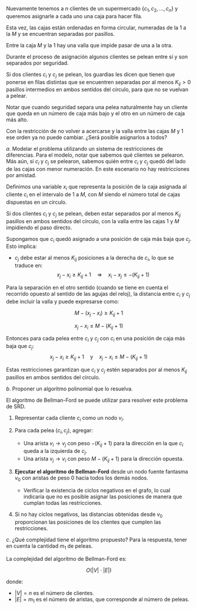 Nuevamente tenemos a $n$ clientes de un supermercado $\{c_1 , c_2 , . . . , c_n \}$ y queremos asignarle a cada uno una caja para hacer fila. 

Esta vez, las cajas están ordenadas en forma circular, numeradas de la $1$ a la $M$ y se encuentran separadas por pasillos. 

Entre la caja $M$ y la $1$ hay una valla que impide pasar de una a la otra. 

Durante el proceso de asignación algunos clientes se pelean entre sí y son separados por seguridad. 

Si dos clientes $c_i$ y $c_j$ se pelean, los guardias les dicen que tienen que ponerse en filas distintas que se encuentren separadas por al menos $K_{ij} \gt 0$ pasillos intermedios en ambos sentidos del círculo, para que no se vuelvan a pelear. 

Notar que cuando seguridad separa una pelea naturalmente hay un cliente que queda en un número de caja más bajo y el otro en un número de caja más alto. 

Con la restricción de no volver a acercarse y la valla entre las cajas $M$ y $1$ ese orden ya no puede cambiar. ¿Será posible asignarlos a todos?

$a.$ Modelar el problema utilizando un sistema de restricciones de diferencias. Para el modelo, notar que sabemos qué clientes se pelearon. Más aún, si $c_i$ y $c_j$ se pelearon, sabemos quién entre $c_i$ y $c_j$ quedó del lado de las cajas con menor numeración. En este escenario no hay
restricciones por amistad.

Definimos una variable $x_i$ que representa la posición de la caja asignada al cliente $c_i$ en el intervalo de $1$ a $M$, con $M$ siendo el número total de cajas dispuestas en un círculo.


Si dos clientes $c_i$ y $c_j$ se pelean, deben estar separados por al menos $K_{ij}$ pasillos en ambos sentidos del círculo, con la valla entre las cajas $1$ y $M$ impidiendo el paso directo.

Supongamos que $c_i$ quedó asignado a una posición de caja más baja que $c_j$. Esto implica:
- $c_j$ debe estar al menos $K_{ij}$ posiciones a la derecha de $c_i$, lo que se traduce en:
$$x_j - x_i \geq K_{ij} + 1 \quad \Rightarrow \quad x_i - x_j \leq -(K_{ij} + 1)$$ 

Para la separación en el otro sentido (cuando se tiene en cuenta el recorrido opuesto al sentido de las agujas del reloj), la distancia entre $c_i$ y $c_j$ debe incluir la valla y puede expresarse como:

$$M - (x_j - x_i) \geq K_{ij} + 1$$

$$x_j - x_i \leq M - (K_{ij} + 1)$$

Entonces para cada pelea entre $c_i$ y $c_j$ con $c_i$ en una posición de caja más baja que $c_j$:
$$x_j - x_i \geq K_{ij} + 1 \quad \text{y} \quad x_j - x_i \leq M - (K_{ij} + 1)$$

Estas restricciones garantizan que $c_i$ y $c_j$ estén separados por al menos $K_{ij}$ pasillos en ambos sentidos del círculo.


$b.$ Proponer un algoritmo polinomial que lo resuelva.

El algoritmo de Bellman-Ford se puede utilizar para resolver este problema de SRD.

1. Representar cada cliente $c_i$ como un nodo $v_i$.
2. Para cada pelea $(c_i, c_j)$, agregar:
    - Una arista $v_i \to v_j$ con peso $-(K_{ij} + 1)$ para la dirección en la que $c_i$ queda a la izquierda de $c_j$.
    - Una arista $v_j \to v_i$ con peso $M - (K_{ij} + 1)$ para la dirección opuesta.

3. **Ejecutar el algoritmo de Bellman-Ford** desde un nodo fuente fantasma $v_0$ con aristas de peso $0$ hacia todos los demás nodos.
   - Verificar la existencia de ciclos negativos en el grafo, lo cual indicaría que no es posible asignar las posiciones de manera que cumplan todas las restricciones.

4. Si no hay ciclos negativos, las distancias obtenidas desde $v_0$ proporcionan las posiciones de los clientes que cumplen las restricciones.


$c.$ ¿Qué complejidad tiene el algoritmo propuesto? Para la respuesta, tener en cuenta la cantidad $m_1$ de peleas.

La complejidad del algoritmo de Bellman-Ford es:

$$O(|V| \cdot |E|)$$

donde:
- $|V| = n$ es el número de clientes.
- $|E| = m_1$ es el número de aristas, que corresponde al número de peleas.